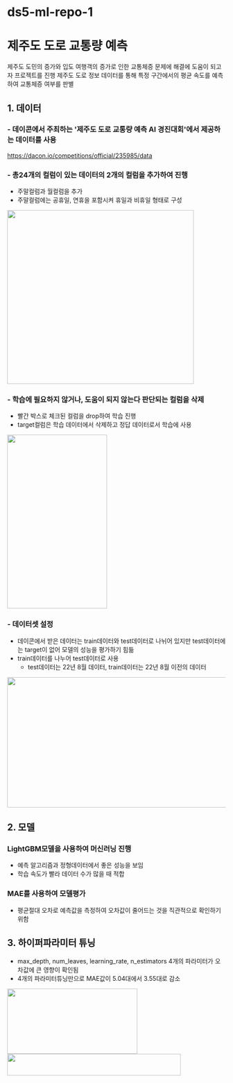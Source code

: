 # ds5-ml-repo-1

# 제주도 도로 교통량 예측
제주도 도민의 증가와 입도 여행객의 증가로 인한 교통체증 문제에 해결에 도움이 되고자 프로젝트를 진행
제주도 도로 정보 데이터를 통해 특정 구간에서의 평균 속도를 예측하여 교통체증 여부를 판별

## 1. 데이터
### - 데이콘에서 주최하는 '제주도 도로 교통량 예측 AI 경진대회'에서 제공하는 데이터를 사용
https://dacon.io/competitions/official/235985/data

### - 총24개의 컬럼이 있는 데이터의 2개의 컬럼을 추가하여 진행
  - 주말컬럼과 월컬럼을 추가
  - 주말컬럼에는 공휴일, 연휴을 포함시켜 휴일과 비휴일 형태로 구성
<img src="https://user-images.githubusercontent.com/87750521/202093281-3a33f059-6051-4c2d-ac4c-5aa2d5cf1e95.png" width="430" height="400"/>

### - 학습에 필요하지 않거나, 도움이 되지 않는다 판단되는 컬럼을 삭제
  - 빨간 박스로 체크된 컬럼을 drop하여 학습 진행
  - target컬럼은 학습 데이터에서 삭제하고 정답 데이터로서 학습에 사용
<img src="https://user-images.githubusercontent.com/87750521/202093609-79b5b954-8349-4127-95bd-e5921a80fc0b.png" width="230" height="400"/>

### - 데이터셋 설정
  - 데이콘에서 받은 데이터는 train데이터와 test데이터로 나뉘어 있지만 test데이터에는 target이 없어 모델의 성능을 평가하기 힘듦
  - train데이터를 나누어 test데이터로 사용
    - test데이터는 22년 8월 데이터, train데이터는 22년 8월 이전의 데이터
<img src="https://user-images.githubusercontent.com/87750521/202096392-e786d998-0ba0-49f2-b66f-6fb3f0515455.png" width="1000" height="300"/>




## 2. 모델
### LightGBM모델을 사용하여 머신러닝 진행
- 예측 알고리즘과 정형데이터에서 좋은 성능을 보임
- 학습 속도가 빨라 데이터 수가 많을 때 적합

### MAE를 사용하여 모델평가
- 평균절대 오차로 예측값을 측정하여 오차값이 줄어드는 것을 직관적으로 확인하기 위함


## 3. 하이퍼파라미터 튜닝
- max_depth, num_leaves, learning_rate, n_estimators 4개의 파라미터가 오차값에 큰 영향이 확인됨
- 4개의 파라미터튜닝만으로 MAE값이 5.04대에서 3.55대로 감소
<img src="https://user-images.githubusercontent.com/87750521/202098537-a8619390-01c6-4302-b86e-2836ca86d0a2.png" width="300" height="150"/>
<img src="https://user-images.githubusercontent.com/87750521/202098021-966239c3-ab48-427a-b49f-8df0c3bcb57e.png" width="400" height="50"/>

